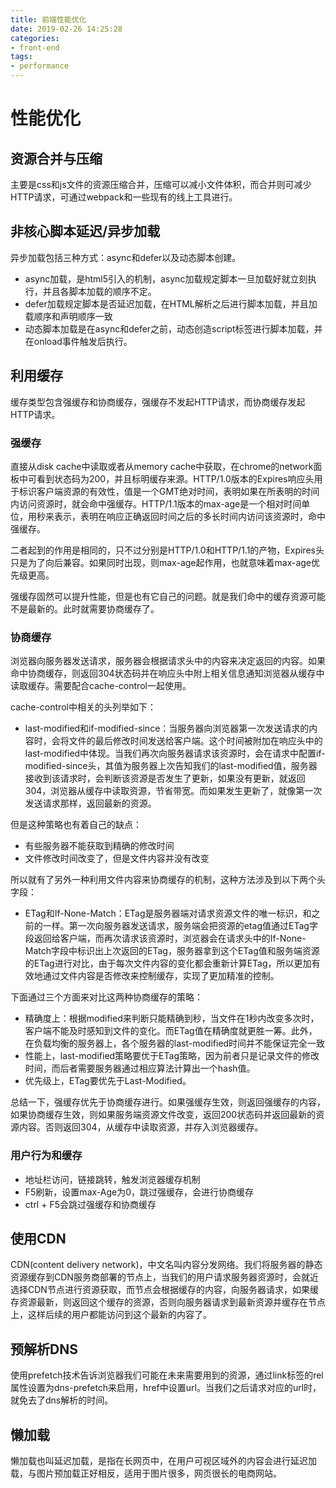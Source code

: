 ```yaml
---
title: 前端性能优化
date: 2019-02-26 14:25:28
categories:
- front-end
tags:
- performance
---
```


# 性能优化


## 资源合并与压缩

主要是css和js文件的资源压缩合并，压缩可以减小文件体积，而合并则可减少HTTP请求，可通过webpack和一些现有的线上工具进行。

## 非核心脚本延迟/异步加载

异步加载包括三种方式：async和defer以及动态脚本创建。

- async加载，是html5引入的机制，async加载规定脚本一旦加载好就立刻执行，并且各脚本加载的顺序不定。
- defer加载规定脚本是否延迟加载，在HTML解析之后进行脚本加载，并且加载顺序和声明顺序一致
- 动态脚本加载是在async和defer之前，动态创造script标签进行脚本加载，并在onload事件触发后执行。

<!-- more -->
## 利用缓存

缓存类型包含强缓存和协商缓存，强缓存不发起HTTP请求，而协商缓存发起HTTP请求。

### 强缓存

直接从disk cache中读取或者从memory cache中获取，在chrome的network面板中可看到状态码为200，并且标明缓存来源。HTTP/1.0版本的Expires响应头用于标识客户端资源的有效性，值是一个GMT绝对时间，表明如果在所表明的时间内访问资源时，就会命中强缓存。HTTP/1.1版本的max-age是一个相对时间单位，用秒来表示，表明在响应正确返回时间之后的多长时间内访问该资源时，命中强缓存。

二者起到的作用是相同的，只不过分别是HTTP/1.0和HTTP/1.1的产物，Expires头只是为了向后兼容。如果同时出现，则max-age起作用，也就意味着max-age优先级更高。

强缓存固然可以提升性能，但是也有它自己的问题。就是我们命中的缓存资源可能不是最新的。此时就需要协商缓存了。

### 协商缓存

浏览器向服务器发送请求，服务器会根据请求头中的内容来决定返回的内容。如果命中协商缓存，则返回304状态码并在响应头中附上相关信息通知浏览器从缓存中读取缓存。需要配合cache-control一起使用。

cache-control中相关的头列举如下：

- last-modified和if-modified-since：当服务器向浏览器第一次发送请求的内容时，会将文件的最后修改时间发送给客户端。这个时间被附加在响应头中的last-modified中体现。当我们再次向服务器请求该资源时，会在请求中配置if-modified-since头，其值为服务器上次告知我们的last-modified值，服务器接收到该请求时，会判断该资源是否发生了更新，如果没有更新，就返回304，浏览器从缓存中读取资源，节省带宽。而如果发生更新了，就像第一次发送请求那样，返回最新的资源。

但是这种策略也有着自己的缺点：
- 有些服务器不能获取到精确的修改时间
- 文件修改时间改变了，但是文件内容并没有改变

所以就有了另外一种利用文件内容来协商缓存的机制，这种方法涉及到以下两个头字段：

- ETag和If-None-Match：ETag是服务器端对请求资源文件的唯一标识，和之前的一样。第一次向服务器发送请求，服务端会把资源的etag值通过ETag字段返回给客户端，而再次请求该资源时，浏览器会在请求头中的If-None-Match字段中标识出上次返回的ETag，服务器拿到这个ETag值和服务端资源的ETag进行对比，由于每次文件内容的变化都会重新计算ETag，所以更加有效地通过文件内容是否修改来控制缓存，实现了更加精准的控制。

下面通过三个方面来对比这两种协商缓存的策略：

- 精确度上：根据modified来判断只能精确到秒，当文件在1秒内改变多次时，客户端不能及时感知到文件的变化。而ETag值在精确度就更胜一筹。此外，在负载均衡的服务器上，各个服务器的last-modified时间并不能保证完全一致
- 性能上，last-modified策略要优于ETag策略，因为前者只是记录文件的修改时间，而后者需要服务器通过相应算法计算出一个hash值。
- 优先级上，ETag要优先于Last-Modified。

总结一下，强缓存优先于协商缓存进行。如果强缓存生效，则返回强缓存的内容，如果协商缓存生效，则如果服务端资源文件改变，返回200状态码并返回最新的资源内容。否则返回304，从缓存中读取资源，并存入浏览器缓存。

### 用户行为和缓存

- 地址栏访问，链接跳转，触发浏览器缓存机制
- F5刷新，设置max-Age为0，跳过强缓存，会进行协商缓存
- ctrl + F5会跳过强缓存和协商缓存

## 使用CDN

CDN(content delivery network)，中文名叫内容分发网络。我们将服务器的静态资源缓存到CDN服务商部署的节点上，当我们的用户请求服务器资源时，会就近选择CDN节点进行资源获取，而节点会根据缓存的内容，向服务器请求，如果缓存资源最新，则返回这个缓存的资源，否则向服务器请求到最新资源并缓存在节点上，这样后续的用户都能访问到这个最新的内容了。

## 预解析DNS

使用prefetch技术告诉浏览器我们可能在未来需要用到的资源，通过link标签的rel属性设置为dns-prefetch来启用，href中设置url。当我们之后请求对应的url时，就免去了dns解析的时间。

## 懒加载

懒加载也叫延迟加载，是指在长网页中，在用户可视区域外的内容会进行延迟加载，与图片预加载正好相反，适用于图片很多，网页很长的电商网站。
